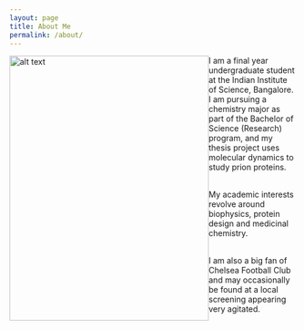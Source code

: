 ```yaml
---
layout: page
title: About Me
permalink: /about/
---
```


<div><p>
<img style="float:left" src="https://raw.githubusercontent.com/preetham-v/website/master/images/portrait.jpg" alt="alt text" width="350" height="465">
</p>
  
<p style="text-align: justify; float: right"> 
  
  
I am a final year undergraduate student at the Indian Institute of Science, Bangalore. I am pursuing a chemistry major as part of the Bachelor of Science (Research) program, and my thesis project uses molecular dynamics to study prion proteins. <br> <br>

My academic interests revolve around biophysics, protein design and medicinal chemistry. <br> <br>

I am also a big fan of Chelsea Football Club and may occasionally be found at a local screening appearing very agitated. <br> <br>

</p>
</div>
